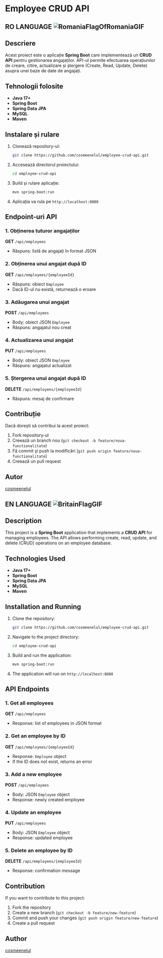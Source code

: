 # Employee CRUD API

## RO LANGUAGE ![RomaniaFlagOfRomaniaGIF](https://github.com/user-attachments/assets/037ebdf5-726e-4b7c-9144-fe8a4189404f)


## Descriere
Acest proiect este o aplicație **Spring Boot** care implementează un **CRUD API** pentru gestionarea angajaților. API-ul permite efectuarea operațiunilor de creare, citire, actualizare și ștergere (Create, Read, Update, Delete) asupra unei baze de date de angajați.

## Tehnologii folosite
- **Java 17+**
- **Spring Boot**
- **Spring Data JPA**
- **MySQL**
- **Maven**

## Instalare și rulare
1. Clonează repository-ul:
   ```sh
   git clone https://github.com/cosmeenelul/employee-crud-api.git
   ```
2. Accesează directorul proiectului:
   ```sh
   cd employee-crud-api
   ```
3. Build și rulare aplicație:
   ```sh
   mvn spring-boot:run
   ```
4. Aplicația va rula pe `http://localhost:8080`

## Endpoint-uri API

### 1. Obținerea tuturor angajaților
**GET** `/api/employees`
- Răspuns: listă de angajați în format JSON

### 2. Obținerea unui angajat după ID
**GET** `/api/employees/{employeeId}`
- Răspuns: obiect `Employee`
- Dacă ID-ul nu există, returnează o eroare

### 3. Adăugarea unui angajat
**POST** `/api/employees`
- Body: obiect JSON `Employee`
- Răspuns: angajatul nou creat

### 4. Actualizarea unui angajat
**PUT** `/api/employees`
- Body: obiect JSON `Employee`
- Răspuns: angajatul actualizat

### 5. Ștergerea unui angajat după ID
**DELETE** `/api/employees/{employeeId}`
- Răspuns: mesaj de confirmare

## Contribuție
Dacă dorești să contribui la acest proiect:
1. Fork repository-ul
2. Creează un branch nou (`git checkout -b feature/noua-functionalitate`)
3. Fă commit și push la modificări (`git push origin feature/noua-functionalitate`)
4. Creează un pull request

## Autor
[cosmeenelul](https://github.com/cosmeenelul)

## EN LANGUAGE ![BritainFlagGIF](https://github.com/user-attachments/assets/c406e892-6460-485d-9905-da2330f57ab1)

## Description
This project is a **Spring Boot** application that implements a **CRUD API** for managing employees. The API allows performing create, read, update, and delete (CRUD) operations on an employee database.

## Technologies Used
- **Java 17+**
- **Spring Boot**
- **Spring Data JPA**
- **MySQL**
- **Maven**

## Installation and Running
1. Clone the repository:
   ```sh
   git clone https://github.com/cosmeenelul/employee-crud-api.git
   ```
2. Navigate to the project directory:
   ```sh
   cd employee-crud-api
   ```
3. Build and run the application:
   ```sh
   mvn spring-boot:run
   ```
4. The application will run on `http://localhost:8080`

## API Endpoints

### 1. Get all employees
**GET** `/api/employees`
- Response: list of employees in JSON format

### 2. Get an employee by ID
**GET** `/api/employees/{employeeId}`
- Response: `Employee` object
- If the ID does not exist, returns an error

### 3. Add a new employee
**POST** `/api/employees`
- Body: JSON `Employee` object
- Response: newly created employee

### 4. Update an employee
**PUT** `/api/employees`
- Body: JSON `Employee` object
- Response: updated employee

### 5. Delete an employee by ID
**DELETE** `/api/employees/{employeeId}`
- Response: confirmation message

## Contribution
If you want to contribute to this project:
1. Fork the repository
2. Create a new branch (`git checkout -b feature/new-feature`)
3. Commit and push your changes (`git push origin feature/new-feature`)
4. Create a pull request

## Author
[cosmeenelul](https://github.com/cosmeenelul)


